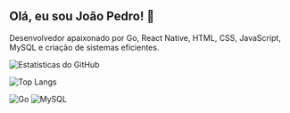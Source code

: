 ## Olá, eu sou João Pedro! 👋
Desenvolvedor apaixonado por Go, React Native, HTML, CSS, JavaScript, MySQL e criação de sistemas eficientes.

![Estatísticas do GitHub](https://github-readme-stats.vercel.app/api?username=dev-joaopedro&show_icons=true&theme=radical)

![Top Langs](https://github-readme-stats.vercel.app/api/top-langs/?username=dev-joaopedro&layout=compact&theme=radical)

![Go](https://img.shields.io/badge/Go-00ADD8?style=for-the-badge&logo=go&logoColor=white)
![MySQL](https://img.shields.io/badge/MySQL-005C84?style=for-the-badge&logo=mysql&logoColor=white)

